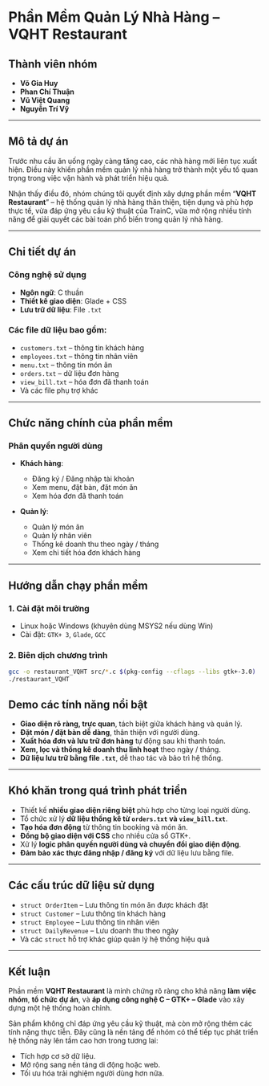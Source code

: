 # Phần Mềm Quản Lý Nhà Hàng – VQHT Restaurant

## Thành viên nhóm  
- **Võ Gia Huy** 
- **Phan Chí Thuận**   
- **Vũ Việt Quang**  
- **Nguyễn Trí Vỹ**  

---

## Mô tả dự án  

Trước nhu cầu ăn uống ngày càng tăng cao, các nhà hàng mới liên tục xuất hiện. Điều này khiến phần mềm quản lý nhà hàng trở thành một yếu tố quan trọng trong việc vận hành và phát triển hiệu quả.

Nhận thấy điều đó, nhóm chúng tôi quyết định xây dựng phần mềm “**VQHT Restaurant**” – hệ thống quản lý nhà hàng thân thiện, tiện dụng và phù hợp thực tế, vừa đáp ứng yêu cầu kỹ thuật của TrainC, vừa mở rộng nhiều tính năng để giải quyết các bài toán phổ biến trong quản lý nhà hàng.

---

## Chi tiết dự án  

### Công nghệ sử dụng  

- **Ngôn ngữ**: C thuần  
- **Thiết kế giao diện**: Glade + CSS  
- **Lưu trữ dữ liệu**: File `.txt`

### Các file dữ liệu bao gồm:
- `customers.txt` – thông tin khách hàng  
- `employees.txt` – thông tin nhân viên  
- `menu.txt` – thông tin món ăn  
- `orders.txt` – dữ liệu đơn hàng  
- `view_bill.txt` – hóa đơn đã thanh toán  
- Và các file phụ trợ khác  

---

## Chức năng chính của phần mềm

###  Phân quyền người dùng
- **Khách hàng**:
  - Đăng ký / Đăng nhập tài khoản
  - Xem menu, đặt bàn, đặt món ăn
  - Xem hóa đơn đã thanh toán

- **Quản lý**:
  - Quản lý món ăn
  - Quản lý nhân viên
  - Thống kê doanh thu theo ngày / tháng
  - Xem chi tiết hóa đơn khách hàng

---

## Hướng dẫn chạy phần mềm

### 1. **Cài đặt môi trường**  
- Linux hoặc Windows (khuyên dùng MSYS2 nếu dùng Win)  
- Cài đặt: `GTK+ 3`, `Glade`, `GCC`

### 2. **Biên dịch chương trình**
```bash
gcc -o restaurant_VQHT src/*.c $(pkg-config --cflags --libs gtk+-3.0)
./restaurant_VQHT
```
##  Demo các tính năng nổi bật

-  **Giao diện rõ ràng, trực quan**, tách biệt giữa khách hàng và quản lý.
-  **Đặt món / đặt bàn dễ dàng**, thân thiện với người dùng.
-  **Xuất hóa đơn và lưu trữ đơn hàng** tự động sau khi thanh toán.
-  **Xem, lọc và thống kê doanh thu linh hoạt** theo ngày / tháng.
-  **Dữ liệu lưu trữ bằng file `.txt`**, dễ thao tác và bảo trì hệ thống.

---

##  Khó khăn trong quá trình phát triển

- Thiết kế **nhiều giao diện riêng biệt** phù hợp cho từng loại người dùng.
- Tổ chức xử lý **dữ liệu thống kê từ `orders.txt` và `view_bill.txt`**.
- **Tạo hóa đơn động** từ thông tin booking và món ăn.
- **Đồng bộ giao diện với CSS** cho nhiều cửa sổ GTK+.
- Xử lý **logic phân quyền người dùng và chuyển đổi giao diện động**.
- **Đảm bảo xác thực đăng nhập / đăng ký** với dữ liệu lưu bằng file.

---

##  Các cấu trúc dữ liệu sử dụng

- `struct OrderItem` – Lưu thông tin món ăn được khách đặt
- `struct Customer` – Lưu thông tin khách hàng
- `struct Employee` – Lưu thông tin nhân viên
- `struct DailyRevenue` – Lưu doanh thu theo ngày
- Và các `struct` hỗ trợ khác giúp quản lý hệ thống hiệu quả

---

##  Kết luận

Phần mềm **VQHT Restaurant** là minh chứng rõ ràng cho khả năng **làm việc nhóm**, **tổ chức dự án**, và **áp dụng công nghệ C – GTK+ – Glade** vào xây dựng một hệ thống hoàn chỉnh.

Sản phẩm không chỉ đáp ứng yêu cầu kỹ thuật, mà còn mở rộng thêm các tính năng thực tiễn. Đây cũng là nền tảng để nhóm có thể tiếp tục phát triển hệ thống này lên tầm cao hơn trong tương lai:  
- Tích hợp cơ sở dữ liệu.
- Mở rộng sang nền tảng di động hoặc web. 
- Tối ưu hóa trải nghiệm người dùng hơn nữa.


